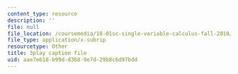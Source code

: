 ```yaml
---
content_type: resource
description: ''
file: null
file_location: /coursemedia/18-01sc-single-variable-calculus-fall-2010/aae7e618b99dd3689e7d29b8c6d97bdd_BSAA0akmPEU.srt
file_type: application/x-subrip
resourcetype: Other
title: 3play caption file
uid: aae7e618-b99d-d368-9e7d-29b8c6d97bdd
---
```

